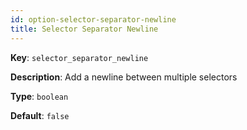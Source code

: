 ```yaml
---
id: option-selector-separator-newline
title: Selector Separator Newline
---
```

**Key**: `selector_separator_newline`

**Description**: Add a newline between multiple selectors

**Type**: `boolean`

**Default**: `false`
